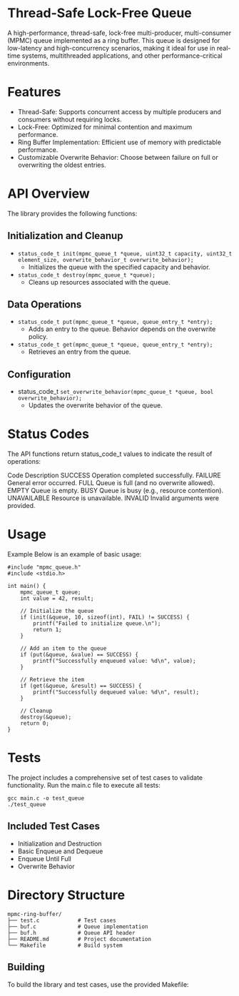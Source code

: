 # Thread-Safe Lock-Free Queue

A high-performance, thread-safe, lock-free multi-producer, multi-consumer (MPMC) queue implemented as a ring buffer. This queue is designed for low-latency and high-concurrency scenarios, making it ideal for use in real-time systems, multithreaded applications, and other performance-critical environments.

# Features

- Thread-Safe: Supports concurrent access by multiple producers and consumers without requiring locks.
- Lock-Free: Optimized for minimal contention and maximum performance.
- Ring Buffer Implementation: Efficient use of memory with predictable performance.
- Customizable Overwrite Behavior: Choose between failure on full or overwriting the oldest entries.

# API Overview

The library provides the following functions:

## Initialization and Cleanup

- `status_code_t init(mpmc_queue_t *queue, uint32_t capacity, uint32_t element_size, overwrite_behavior_t overwrite_behavior);`
	- Initializes the queue with the specified capacity and behavior.
- `status_code_t destroy(mpmc_queue_t *queue);`
	- Cleans up resources associated with the queue.

## Data Operations

- `status_code_t put(mpmc_queue_t *queue, queue_entry_t *entry);`
	- Adds an entry to the queue. Behavior depends on the overwrite policy.
- `status_code_t get(mpmc_queue_t *queue, queue_entry_t *entry);`
	- Retrieves an entry from the queue.

## Configuration

- status_code_t `set_overwrite_behavior(mpmc_queue_t *queue, bool overwrite_behavior);`
	- Updates the overwrite behavior of the queue.

# Status Codes


The API functions return status_code_t values to indicate the result of operations:

Code	Description
SUCCESS	Operation completed successfully.
FAILURE	General error occurred.
FULL	Queue is full (and no overwrite allowed).
EMPTY	Queue is empty.
BUSY	Queue is busy (e.g., resource contention).
UNAVAILABLE	Resource is unavailable.
INVALID	Invalid arguments were provided.

# Usage

Example
Below is an example of basic usage:
```
#include "mpmc_queue.h"
#include <stdio.h>

int main() {
    mpmc_queue_t queue;
    int value = 42, result;

    // Initialize the queue
    if (init(&queue, 10, sizeof(int), FAIL) != SUCCESS) {
        printf("Failed to initialize queue.\n");
        return 1;
    }

    // Add an item to the queue
    if (put(&queue, &value) == SUCCESS) {
        printf("Successfully enqueued value: %d\n", value);
    }

    // Retrieve the item
    if (get(&queue, &result) == SUCCESS) {
        printf("Successfully dequeued value: %d\n", result);
    }

    // Cleanup
    destroy(&queue);
    return 0;
}
```

# Tests

The project includes a comprehensive set of test cases to validate functionality. Run the main.c file to execute all tests:

```
gcc main.c -o test_queue
./test_queue
```

## Included Test Cases

- Initialization and Destruction
- Basic Enqueue and Dequeue
- Enqueue Until Full
- Overwrite Behavior


# Directory Structure

```
mpmc-ring-buffer/
├── test.c            # Test cases
├── buf.c      		  # Queue implementation
├── buf.h             # Queue API header
├── README.md         # Project documentation
└── Makefile          # Build system
```

## Building

To build the library and test cases, use the provided Makefile:



